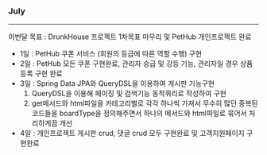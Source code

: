 ### July
---

이번달 목표 : DrunkHouse 프로젝트 1차목표 마무리 및 PetHub 개인프로젝트 완료

- 1일 : PetHub 쿠폰 서비스 (회원의 등급에 따른 역할 수행) 구현
- 2일 : PetHub 모든 쿠폰 구현완료, 관리자 승급 및 강등 기능, 관리자일 경우 상품등록 구현 완료
- 3일 : Spring Data JPA와 QueryDSL을 이용하여 게시판 기능구현
  1. QueryDSL을 이용해 페이징 및 검색기능 동적쿼리로 작성하여 구현
  2. get메서드와 html파일을 카테고리별로 각각 하나씩 가져서 무수히 많던 중복된 코드들을 boardType을 정의해주면서 하나의 메서드와 html파일로 묶어서 처리하게끔 개선
- 4일 : 개인프로젝트 게시판 crud, 댓글 crud 모두 구현완료 및 고객지원페이지 구현완료
